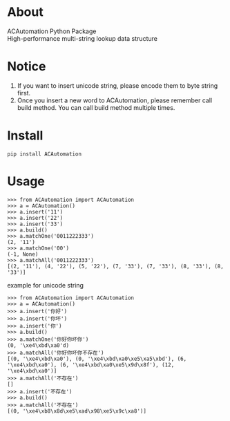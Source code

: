 # About  
ACAutomation Python Package  
High-performance multi-string lookup data structure

# Notice
1. If you want to insert unicode string, please encode them to byte string first.
2. Once you insert a new word to ACAutomation, please remember call build method. You can call build method multiple times.


# Install
    pip install ACAutomation

# Usage


    >>> from ACAutomation import ACAutomation
    >>> a = ACAutomation()
    >>> a.insert('11')
    >>> a.insert('22')
    >>> a.insert('33')
    >>> a.build()
    >>> a.matchOne('0011222333')
    (2, '11')
    >>> a.matchOne('00')
    (-1, None)
    >>> a.matchAll('0011222333')
    [(2, '11'), (4, '22'), (5, '22'), (7, '33'), (7, '33'), (8, '33'), (8, '33')]


example for unicode string

	>>> from ACAutomation import ACAutomation
	>>> a = ACAutomation()
	>>> a.insert('你好')
	>>> a.insert('你坏')
	>>> a.insert('你')
	>>> a.build()
	>>> a.matchOne('你好你坏你')
	(0, '\xe4\xbd\xa0'd)
	>>> a.matchAll('你好你坏你不存在')
	[(0, '\xe4\xbd\xa0'), (0, '\xe4\xbd\xa0\xe5\xa5\xbd'), (6, '\xe4\xbd\xa0'), (6, '\xe4\xbd\xa0\xe5\x9d\x8f'), (12, '\xe4\xbd\xa0')]
	>>> a.matchAll('不存在')
	[]
	>>> a.insert('不存在')
	>>> a.build()
	>>> a.matchAll('不存在')
	[(0, '\xe4\xb8\x8d\xe5\xad\x98\xe5\x9c\xa8')]

